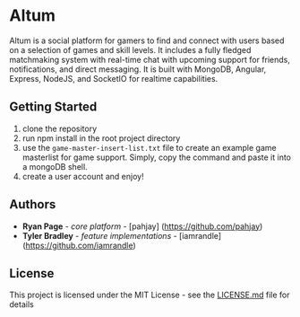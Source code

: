 # Altum

Altum is a social platform for gamers to find and connect with users based on a selection of games and skill levels. 
It includes a fully fledged matchmaking system with real-time chat with upcoming support for friends, notifications, 
and direct messaging. It is built with MongoDB, Angular, Express, NodeJS, and SocketIO for realtime capabilities. 

## Getting Started

1. clone the repository
2. run npm install in the root project directory
3. use the `game-master-insert-list.txt` file to create an example game masterlist for game support. Simply, copy the command and paste it into a mongoDB shell. 
4. create a user account and enjoy!

## Authors

* **Ryan Page** - *core platform* - [pahjay] (https://github.com/pahjay)
* **Tyler Bradley** - *feature implementations* - [iamrandle] (https://github.com/iamrandle)

## License

This project is licensed under the MIT License - see the [LICENSE.md](LICENSE.md) file for details